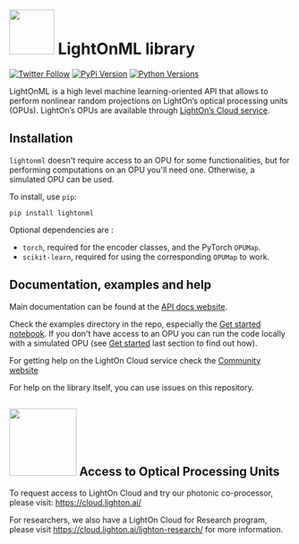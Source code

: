 # <img src="https://cloud.lighton.ai/wp-content/uploads/2020/01/LightOnCloud.png" width=80/> LightOnML library

[![Twitter Follow](https://img.shields.io/twitter/follow/LightOnIO.svg?style=social)](https://twitter.com/LightOnIO) [![PyPi Version](https://img.shields.io/pypi/v/lightonml.svg)](https://pypi.python.org/pypi/lightonml/) [![Python Versions](https://img.shields.io/pypi/pyversions/lightonml.svg)](https://pypi.python.org/pypi/lightonml/)

LightOnML is a high level machine learning-oriented API that allows to perform nonlinear random projections on
LightOn’s optical processing units (OPUs). LightOn’s OPUs are available through [LightOn’s Cloud service](https://cloud.lighton.ai).

## Installation

`lightonml` doesn't require access to an OPU for some functionalities, but for performing
 computations on an OPU you'll need one. Otherwise, a simulated OPU can be used.

To install, use `pip`:

    pip install lightonml

Optional dependencies are :
* `torch`, required for the encoder classes, and the PyTorch `OPUMap`.
* `scikit-learn`, required for using the corresponding `OPUMap` to work.

## Documentation, examples and help

Main documentation can be found at the [API docs website](https://docs.lighton.ai).

Check the examples directory in the repo, especially the [Get started notebook](examples/get_started.ipynb). 
If you don't have access to an OPU you can run the code locally with a simulated OPU (see [Get started](examples/get_started.ipynb) last section to find out how).

For getting help on the LightOn Cloud service check the [Community website](https://community.lighton.ai/)

For help on the library itself, you can use issues on this repository.

## <img src="https://cloud.lighton.ai/wp-content/uploads/2020/01/cropped-lightOnCloud-1-2.png" width=120/> Access to Optical Processing Units

To request access to LightOn Cloud and try our photonic co-processor, please visit: https://cloud.lighton.ai/

For researchers, we also have a LightOn Cloud for Research program, please visit https://cloud.lighton.ai/lighton-research/ for more information.
